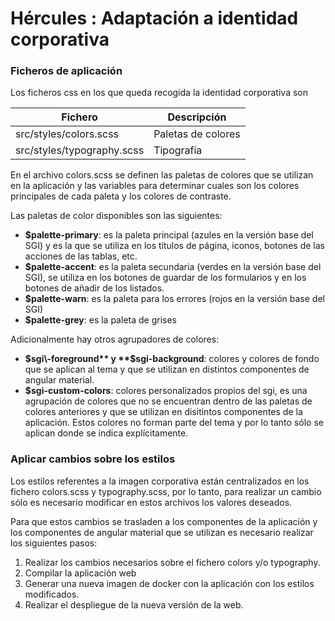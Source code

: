 # Hércules : Adaptación a identidad corporativa



### Ficheros de aplicación

Los ficheros css en los que queda recogida la identidad corporativa son



| Fichero | Descripción |
| --- | --- |
| src/styles/colors.scss | Paletas de colores |
| src/styles/typography.scss | Tipografía |

  


En el archivo colors.scss se definen las paletas de colores que se utilizan en la aplicación y las variables para determinar cuales son los colores principales de cada paleta y los colores de contraste.

Las paletas de color disponibles son las siguientes:

* **$palette\-primary**: es la paleta principal (azules en la versión base del SGI) y es la que se utiliza en los títulos de página, iconos, botones de las acciones de las tablas, etc.
* **$palette\-accent**: es la paleta secundaria (verdes en la versión base del SGI), se utiliza en los botones de guardar de los formularios y en los botones de añadir de los listados.
* **$palette\-warn**: es la paleta para los errores (rojos en la versión base del SGI)
* **$palette\-grey**: es la paleta de grises

Adicionalmente hay otros agrupadores de colores:

* **$sgi\-foreground** y **$sgi\-background**: colores y colores de fondo que se aplican al tema y que se utilizan en distintos componentes de angular material.
* **$sgi\-custom\-colors**: colores personalizados propios del sgi, es una agrupación de colores que no se encuentran dentro de las paletas de colores anteriores y que se utilizan en disitintos componentes de la aplicación. Estos colores no forman parte del tema y por lo tanto sólo se aplican donde se indica explícitamente.

### Aplicar cambios sobre los estilos

Los estilos referentes a la imagen corporativa están centralizados en los fichero colors.scss y typography.scss, por lo tanto, para realizar un cambio sólo es necesario modificar en estos archivos los valores deseados.

Para que estos cambios se trasladen a los componentes de la aplicación y los componentes de angular material que se utilizan es necesario realizar los siguientes pasos:

1. Realizar los cambios necesarios sobre el fichero colors y/o typography.
2. Compilar la aplicación web
3. Generar una nueva imagen de docker con la aplicación con los estilos modificados.
4. Realizar el despliegue de la nueva versión de la web.




